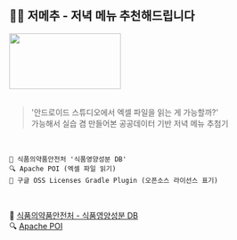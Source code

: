 ## 👩‍🍳 저메추 - 저녁 메뉴 추천해드립니다  

<img src="https://github.com/choHarmony/dinner-recommend/assets/74913340/54db4a75-2c43-4ba4-8f85-ae0c543b96c8" width=200 height=100></img>    
<br>  
 
> '안드로이드 스튜디오에서 엑셀 파일을 읽는 게 가능할까?'  
> 가능해서 실습 겸 만들어본 공공데이터 기반 저녁 메뉴 추첨기

<br>  

```
🍙 식품의약품안전처 '식품영양성분 DB'
🔍 Apache POI (엑셀 파일 읽기)  
📝 구글 OSS Licenses Gradle Plugin (오픈소스 라이선스 표기)  
```
<br/>  

🍙 [식품의약품안전처 - 식품영양성분 DB](https://various.foodsafetykorea.go.kr/nutrient/)  
🔍 [Apache POI](https://poi.apache.org/)

